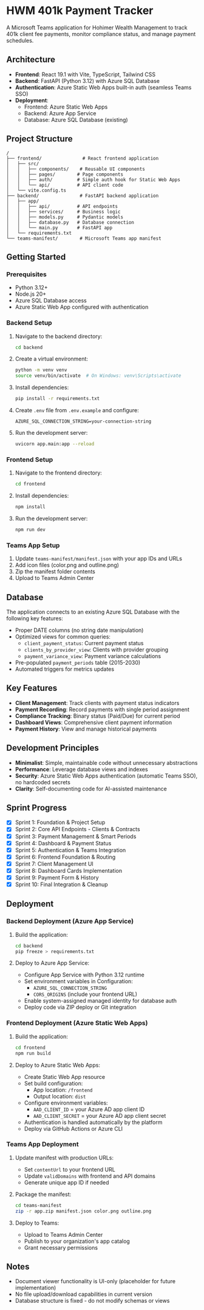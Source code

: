 # HWM 401k Payment Tracker

A Microsoft Teams application for Hohimer Wealth Management to track 401k client fee payments, monitor compliance status, and manage payment schedules.

## Architecture

- **Frontend**: React 19.1 with Vite, TypeScript, Tailwind CSS
- **Backend**: FastAPI (Python 3.12) with Azure SQL Database
- **Authentication**: Azure Static Web Apps built-in auth (seamless Teams SSO)
- **Deployment**: 
  - Frontend: Azure Static Web Apps
  - Backend: Azure App Service
  - Database: Azure SQL Database (existing)

## Project Structure

```
/
├── frontend/               # React frontend application
│   ├── src/
│   │   ├── components/    # Reusable UI components
│   │   ├── pages/        # Page components
│   │   ├── auth/         # Simple auth hook for Static Web Apps
│   │   └── api/          # API client code
│   └── vite.config.ts
├── backend/               # FastAPI backend application
│   ├── app/
│   │   ├── api/          # API endpoints
│   │   ├── services/     # Business logic
│   │   ├── models.py     # Pydantic models
│   │   ├── database.py   # Database connection
│   │   └── main.py       # FastAPI app
│   └── requirements.txt
└── teams-manifest/        # Microsoft Teams app manifest
```

## Getting Started

### Prerequisites

- Python 3.12+
- Node.js 20+
- Azure SQL Database access
- Azure Static Web App configured with authentication

### Backend Setup

1. Navigate to the backend directory:
   ```bash
   cd backend
   ```

2. Create a virtual environment:
   ```bash
   python -m venv venv
   source venv/bin/activate  # On Windows: venv\Scripts\activate
   ```

3. Install dependencies:
   ```bash
   pip install -r requirements.txt
   ```

4. Create `.env` file from `.env.example` and configure:
   ```
   AZURE_SQL_CONNECTION_STRING=your-connection-string
   ```

5. Run the development server:
   ```bash
   uvicorn app.main:app --reload
   ```

### Frontend Setup

1. Navigate to the frontend directory:
   ```bash
   cd frontend
   ```

2. Install dependencies:
   ```bash
   npm install
   ```

3. Run the development server:
   ```bash
   npm run dev
   ```

### Teams App Setup

1. Update `teams-manifest/manifest.json` with your app IDs and URLs
2. Add icon files (color.png and outline.png)
3. Zip the manifest folder contents
4. Upload to Teams Admin Center

## Database

The application connects to an existing Azure SQL Database with the following key features:

- Proper DATE columns (no string date manipulation)
- Optimized views for common queries:
  - `client_payment_status`: Current payment status
  - `clients_by_provider_view`: Clients with provider grouping
  - `payment_variance_view`: Payment variance calculations
- Pre-populated `payment_periods` table (2015-2030)
- Automated triggers for metrics updates

## Key Features

- **Client Management**: Track clients with payment status indicators
- **Payment Recording**: Record payments with single period assignment
- **Compliance Tracking**: Binary status (Paid/Due) for current period
- **Dashboard Views**: Comprehensive client payment information
- **Payment History**: View and manage historical payments

## Development Principles

- **Minimalist**: Simple, maintainable code without unnecessary abstractions
- **Performance**: Leverage database views and indexes
- **Security**: Azure Static Web Apps authentication (automatic Teams SSO), no hardcoded secrets
- **Clarity**: Self-documenting code for AI-assisted maintenance

## Sprint Progress

- [x] Sprint 1: Foundation & Project Setup
- [x] Sprint 2: Core API Endpoints - Clients & Contracts
- [x] Sprint 3: Payment Management & Smart Periods
- [x] Sprint 4: Dashboard & Payment Status
- [x] Sprint 5: Authentication & Teams Integration
- [x] Sprint 6: Frontend Foundation & Routing
- [x] Sprint 7: Client Management UI
- [x] Sprint 8: Dashboard Cards Implementation
- [x] Sprint 9: Payment Form & History
- [x] Sprint 10: Final Integration & Cleanup

## Deployment

### Backend Deployment (Azure App Service)

1. Build the application:
   ```bash
   cd backend
   pip freeze > requirements.txt
   ```

2. Deploy to Azure App Service:
   - Configure App Service with Python 3.12 runtime
   - Set environment variables in Configuration:
     - `AZURE_SQL_CONNECTION_STRING`
     - `CORS_ORIGINS` (include your frontend URL)
   - Enable system-assigned managed identity for database auth
   - Deploy code via ZIP deploy or Git integration

### Frontend Deployment (Azure Static Web Apps)

1. Build the application:
   ```bash
   cd frontend
   npm run build
   ```

2. Deploy to Azure Static Web Apps:
   - Create Static Web App resource
   - Set build configuration:
     - App location: `/frontend`
     - Output location: `dist`
   - Configure environment variables:
     - `AAD_CLIENT_ID` = your Azure AD app client ID
     - `AAD_CLIENT_SECRET` = your Azure AD app client secret
   - Authentication is handled automatically by the platform
   - Deploy via GitHub Actions or Azure CLI

### Teams App Deployment

1. Update manifest with production URLs:
   - Set `contentUrl` to your frontend URL
   - Update `validDomains` with frontend and API domains
   - Generate unique app ID if needed

2. Package the manifest:
   ```bash
   cd teams-manifest
   zip -r app.zip manifest.json color.png outline.png
   ```

3. Deploy to Teams:
   - Upload to Teams Admin Center
   - Publish to your organization's app catalog
   - Grant necessary permissions

## Notes

- Document viewer functionality is UI-only (placeholder for future implementation)
- No file upload/download capabilities in current version
- Database structure is fixed - do not modify schemas or views